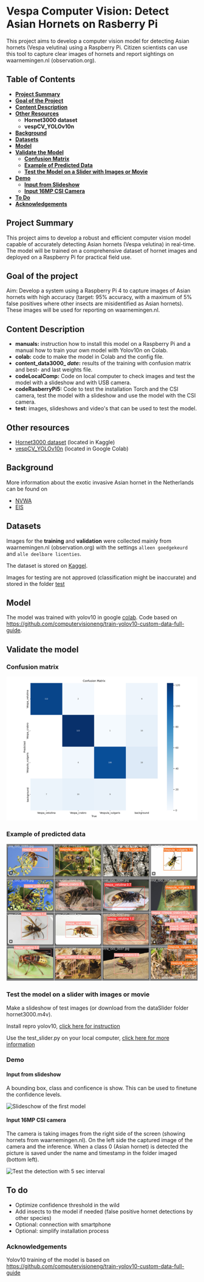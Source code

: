 # Vespa Computer Vision: Detect Asian Hornets on Rasberry Pi
This project aims to develop a computer vision model for detecting Asian hornets (Vespa velutina) using a Raspberry Pi. 
Citizen scientists can use this tool to capture clear images of hornets and report sightings on waarnemingen.nl (observation.org).
## Table of Contents
* **[Project Summary](#project-summary)**
* **[Goal of the Project](#goal-of-the-project)**
* **[Content Description](#content-description)**
* **[Other Resources](#other-resources)**
    * **Hornet3000 dataset**
    * **vespCV_YOLOv10n**
* **[Background](#background)**
* **[Datasets](#datasets)**
* **[Model](#model)**
* **[Validate the Model](#validate-the-model)**
    * **[Confusion Matrix](#confusion-matrix)**
    * **[Example of Predicted Data](#example-of-predicted-data)**
    * **[Test the Model on a Slider with Images or Movie](#test-the-model-on-a-slider-with-images-or-movie)**
* **[Demo](#demo)**
    * **[Input from Slideshow](#input-from-slideshow)**
    * **[Input 16MP CSI Camera](#input-16mp-csi-camera)**
* **[To Do](#to-do)**
* **[Acknowledgements](#acknowledgements)**

## Project Summary

This project aims to develop a robust and efficient computer vision model capable of accurately detecting Asian hornets (Vespa velutina) in real-time. The model will be trained on a comprehensive dataset of hornet images and deployed on a Raspberry Pi for practical field use.

## Goal of the project
Aim: Develop a system using a Raspberry Pi 4 to capture images of Asian hornets with high accuracy (target: 95% accuracy, with a maximum of 5% false positives where other insects are misidentified as Asian hornets). These images will be used for reporting on waarnemingen.nl.

## Content Description
- **manuals:** instruction how to install this model on a Raspberry Pi and a manual how to train your own model with Yolov10n on Colab.
- **colab:** code to make the model in Colab and the config file.
- **content_data3000_ _date_:** results of the training with confusion matrix and best- and last weights file.
- **codeLocalComp:** Code on local computer to check images and test the model with a slideshow and with USB camera.
- **codeRasberryPi5:** Code to test the installation Torch and the CSI camera, test the model with a slideshow and use the model with the CSI camera.
- **test:** images, slideshows and video's that can be used to test the model.

## Other resources
- [Hornet3000 dataset](https://www.kaggle.com/datasets/marcoryvandijk/vespa-velutina-v-crabro-vespulina-vulgaris) (located in Kaggle)
- [vespCV_YOLOv10n](https://colab.research.google.com/drive/1ZYySGP85AOX187GFbzVVCnE-DFEFDOyT) (located in Google Colab)

## Background
More information about the exotic invasive Asian hornet in the Netherlands can be found on 
- [NVWA](https://www.nvwa.nl/onderwerpen/aziatische-hoornaar)
- [EIS](https://www.eis-nederland.nl/DesktopModules/Bring2mind/DMX/API/Entries/Download?command=core%5Fdownload&entryid=1012&language=nl%2DNL&PortalId=4&TabId=563)

## Datasets
Images for the **training** and **validation** were collected mainly from waarnemingen.nl (observation.org) with the settings `alleen goedgekeurd` and `alle deelbare licenties`. 

The dataset is stored on [Kaggel](https://www.kaggle.com/datasets/marcoryvandijk/vespa-velutina-v-crabro-vespulina-vulgaris).

Images for testing are not approved (classification might be inaccurate) and stored in the folder [test](https://github.com/vespCV/hornet3000/tree/main/test)

## Model
The model was trained with yolov10 in google [colab](https://github.com/vespCV/hornet3000/tree/main/colab "colab"). Code based on https://github.com/computervisioneng/train-yolov10-custom-data-full-guide.

## Validate the model
### Confusion matrix
![confusionmatrix](https://github.com/vespCV/hornet3000/blob/main/content_data3000_24-09-20/content/runs/detect/train/confusion_matrix.png)
### Example of predicted data
![predicteddata](https://github.com/vespCV/hornet3000/blob/main/content_data3000_24-09-20/content/runs/detect/train/val_batch1_pred.jpg)
### Test the model on a slider with images or movie
Make a slideshow of test images (or download from the dataSlider folder hornet3000.m4v). 

Install repro yolov10, [click here for instruction](https://youtu.be/PfQwNe0P-G4?t=1886)

Use the test_slider.py on your local computer, [click here for more information](https://youtu.be/PfQwNe0P-G4?t=2640)

### Demo 
#### Input from slideshow
A bounding box, class and conficence is show. This can be used to finetune the confidence levels.

![Slideschow of the first model](https://github.com/vespCV/hornet3000/blob/main/test_hornet3000_24-09-21.gif)

#### Input 16MP CSI camera
The camera is taking images from the right side of the screen (showing hornets from waarnemingen.nl). On the left side the captured image of the camera and the inference. When a class 0 (Asian hornet) is detected the picture is saved under the name and timestamp in the folder imaged (bottom left).

![Test the detection with 5 sec interval](https://github.com/vespCV/hornet3000/blob/main/testIntervalCSIcamImagesRpi_24-09-23.gif)

## To do
- Optimize confidence threshold in the wild
- Add insects to the model if needed (false positive hornet detections by other species)
- Optional: connection with smartphone
- Optional: simplify installation process 

### Acknowledgements
Yolov10 training of the model is based on https://github.com/computervisioneng/train-yolov10-custom-data-full-guide
